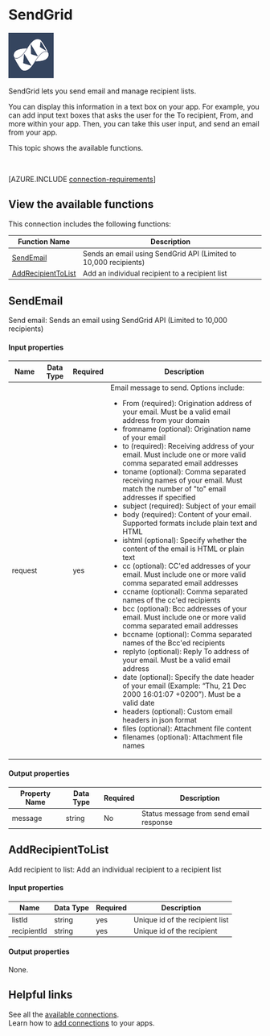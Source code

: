 <properties
	pageTitle="Overview of the SendGrid connection | Microsoft PowerApps"
	description="See the available SendGrid functions, responses, and examples"
	services=""
	suite="powerapps"
	documentationCenter="" 	
	authors="AFTOwen"
	manager="erikre"
	editor=""
	tags="" />

<tags
ms.service="powerapps"
ms.devlang="na"
ms.topic="article"
ms.tgt_pltfrm="na"
ms.workload="na"
ms.date="04/26/2016"
ms.author="anneta"/>

#  SendGrid

![SendGrid](./media/connection-sendgrid/sendgridicon.png)

SendGrid lets you send email and manage recipient lists.

You can display this information in a text box on your app. For example, you can add input text boxes that asks the user for the To recipient, From, and more within your app. Then, you can take this user input, and send an email from your app.

This topic shows the available functions.

&nbsp;

[AZURE.INCLUDE [connection-requirements](../../includes/connection-requirements.md)]

## View the available functions

This connection includes the following functions:

| Function Name |  Description |
| --- | --- |
|[SendEmail](connection-sendgrid.md#sendemail) | Sends an email using SendGrid API (Limited to 10,000 recipients) |
|[AddRecipientToList](connection-sendgrid.md#addrecipienttolist) | Add an individual recipient to a recipient list |


## SendEmail
Send email: Sends an email using SendGrid API (Limited to 10,000 recipients)

#### Input properties

| Name| Data Type|Required|Description|
| ---|---|---|---|
|request| |yes|Email message to send. Options include: <ul><li>From (required): Origination address of your email. Must be a valid email address from your domain</li><li>fromname (optional): Origination name of your email</li><li>to (required): Receiving address of your email. Must include one or more valid comma separated email addresses</li><li>toname (optional): Comma separated receiving names of your email. Must match the number of \"to\" email addresses if specified</li><li>subject (required): Subject of your email</li><li>body (required): Content of your email. Supported formats include plain text and HTML</li><li>ishtml (optional): Specify whether the content of the email is HTML or plain text</li><li>cc (optional): CC'ed addresses of your email. Must include one or more valid comma separated email addresses</li><li>ccname (optional): Comma separated names of the cc'ed recipients</li><li>bcc (optional): Bcc addresses of your email. Must include one or more valid comma separated email addresses</li><li>bccname (optional): Comma separated names of the Bcc'ed recipients</li><li>replyto (optional): Reply To address of your email. Must be a valid email address</li><li>date (optional): Specify the date header of your email (Example: “Thu, 21 Dec 2000 16:01:07 +0200”). Must be a valid date</li><li>headers (optional): Custom email headers in json format</li><li>files (optional): Attachment file content</li><li>filenames (optional): Attachment file names</li></ul>|

#### Output properties

| Property Name | Data Type | Required |Description |
|---|---|---|---|
|message|string|No |Status message from send email response |


## AddRecipientToList
Add recipient to list: Add an individual recipient to a recipient list

#### Input properties

| Name| Data Type|Required|Description|
| ---|---|---|---|
|listId|string|yes|Unique id of the recipient list|
|recipientId|string|yes|Unique id of the recipient|

#### Output properties
None.


## Helpful links

See all the [available connections](../connections-list.md).  
Learn how to [add connections](../add-manage-connections.md) to your apps.
